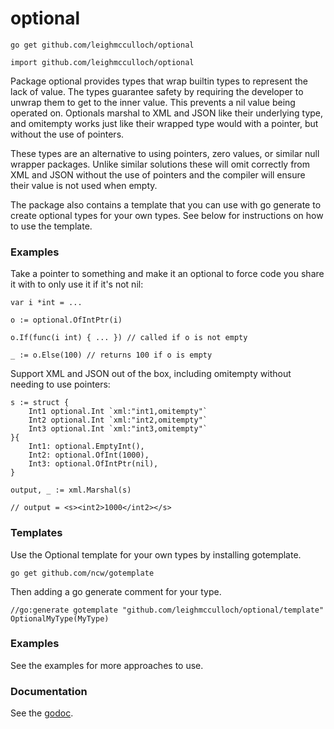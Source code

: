# optional

```
go get github.com/leighmcculloch/optional
```

```
import github.com/leighmcculloch/optional
```

Package optional provides types that wrap builtin types to represent the lack of
value. The types guarantee safety by requiring the developer to unwrap them to
get to the inner value. This prevents a nil value being operated on. Optionals
marshal to XML and JSON like their underlying type, and omitempty works just
like their wrapped type would with a pointer, but without the use of pointers.

These types are an alternative to using pointers, zero values, or similar null
wrapper packages. Unlike similar solutions these will omit correctly from XML
and JSON without the use of pointers and the compiler will ensure their value is
not used when empty.

The package also contains a template that you can use with go generate to create
optional types for your own types. See below for instructions on how to use the
template.


### Examples

Take a pointer to something and make it an optional to force code you share it
with to only use it if it's not nil:

    var i *int = ...

    o := optional.OfIntPtr(i)

    o.If(func(i int) { ... }) // called if o is not empty

    _ := o.Else(100) // returns 100 if o is empty

Support XML and JSON out of the box, including omitempty without needing to use
pointers:

    s := struct {
    	Int1 optional.Int `xml:"int1,omitempty"`
    	Int2 optional.Int `xml:"int2,omitempty"`
    	Int3 optional.Int `xml:"int3,omitempty"`
    }{
    	Int1: optional.EmptyInt(),
    	Int2: optional.OfInt(1000),
    	Int3: optional.OfIntPtr(nil),
    }

    output, _ := xml.Marshal(s)

    // output = <s><int2>1000</int2></s>


### Templates

Use the Optional template for your own types by installing gotemplate.

    go get github.com/ncw/gotemplate

Then adding a go generate comment for your type.

    //go:generate gotemplate "github.com/leighmcculloch/optional/template" OptionalMyType(MyType)


### Examples

See the examples for more approaches to use.

### Documentation

See the [godoc](https://godoc.org/github.com/leighmcculloch/optional).
